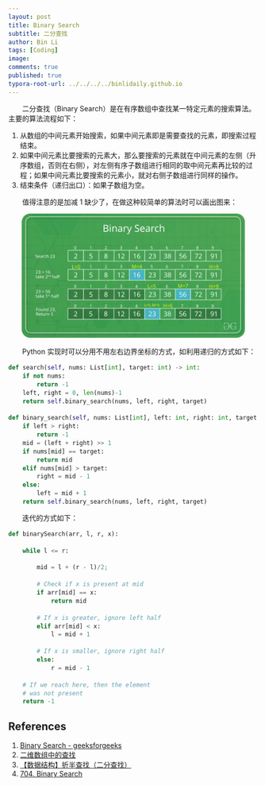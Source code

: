 ```yaml
---
layout: post
title: Binary Search
subtitle: 二分查找
author: Bin Li
tags: [Coding]
image: 
comments: true
published: true
typora-root-url: ../../../../binlidaily.github.io
---
```


　　二分查找（Binary Search）是在有序数组中查找某一特定元素的搜索算法。主要的算法流程如下：
1. 从数组的中间元素开始搜索，如果中间元素即是需要查找的元素，即搜索过程结束。
2. 如果中间元素比要搜索的元素大，那么要搜索的元素就在中间元素的左侧（升序数组，否则在右侧），对左侧有序子数组进行相同的取中间元素再比较的过程；如果中间元素比要搜索的元素小，就对右侧子数组进行同样的操作。
3. 结束条件（递归出口）：如果子数组为空。


　　值得注意的是加减 1 缺少了，在做这种较简单的算法时可以画出图来：

<p align="center">
    <img src="/img/media/15510652001271.jpg" width="450">
</p>

　　Python 实现时可以分用不用左右边界坐标的方式，如利用递归的方式如下：
```python
def search(self, nums: List[int], target: int) -> int:
    if not nums:
        return -1
    left, right = 0, len(nums)-1
    return self.binary_search(nums, left, right, target)
    
def binary_search(self, nums: List[int], left: int, right: int, target: int) -> int:
    if left > right:
        return -1
    mid = (left + right) >> 1
    if nums[mid] == target:
        return mid
    elif nums[mid] > target:
        right = mid - 1
    else:
        left = mid + 1
    return self.binary_search(nums, left, right, target)
```

　　迭代的方式如下：
```python
def binarySearch(arr, l, r, x): 
  
    while l <= r: 
  
        mid = l + (r - l)/2; 
          
        # Check if x is present at mid 
        if arr[mid] == x: 
            return mid 
  
        # If x is greater, ignore left half 
        elif arr[mid] < x: 
            l = mid + 1
  
        # If x is smaller, ignore right half 
        else: 
            r = mid - 1
      
    # If we reach here, then the element 
    # was not present 
    return -1
```

## References
1. [Binary Search - geeksforgeeks](https://www.geeksforgeeks.org/binary-search/)
2. [二维数组中的查找](https://www.nowcoder.com/practice/abc3fe2ce8e146608e868a70efebf62e?tpId=13&tqId=11154&rp=1&ru=/ta/coding-interviews&qru=/ta/coding-interviews/question-ranking)
3. [【数据结构】折半查找（二分查找）](https://blog.csdn.net/coolingcoding/article/details/7983070)
4. [704. Binary Search](https://leetcode.com/problems/binary-search/)



